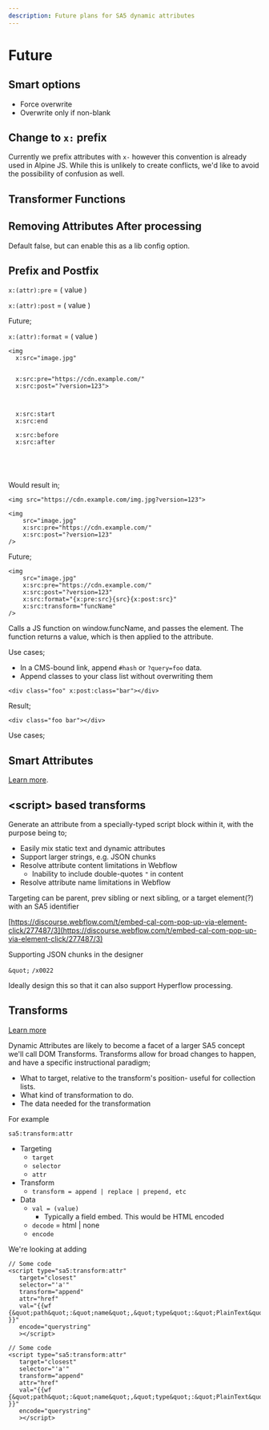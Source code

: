 ```yaml
---
description: Future plans for SA5 dynamic attributes
---
```


# Future

## Smart options

* Force overwrite
* Overwrite only if non-blank

## Change to `x:` prefix

Currently we prefix attributes with `x-` however this convention is already used in Alpine JS.  While this is unlikely to create conflicts, we'd like to avoid the possibility of confusion as well.



## Transformer Functions     &#x20;





## Removing Attributes After processing

Default false, but can enable this as a lib config option.&#x20;

## Prefix and Postfix

`x:(attr):pre` = ( value )&#x20;

`x:(attr):post` = ( value )





Future;&#x20;



`x:(attr):format` = ( value )















```
<img 
  x:src="image.jpg" 
  
  
  x:src:pre="https://cdn.example.com/" 
  x:src:post="?version=123">
  
  
  
  x:src:start
  x:src:end
  
  x:src:before
  x:src:after
  
  
  
  
```

Would result in;

```
<img src="https://cdn.example.com/img.jpg?version=123"> 
```





```
<img 
    src="image.jpg" 
    x:src:pre="https://cdn.example.com/" 
    x:src:post="?version=123"  
/>
```



Future;&#x20;



```
<img 
    src="image.jpg" 
    x:src:pre="https://cdn.example.com/" 
    x:src:post="?version=123" 
    x:src:format="{x:pre:src}{src}{x:post:src}" 
    x:src:transform="funcName" 
/>
```



Calls a JS function on window.funcName, and passes the element.  The function returns a value, which is then applied to the attribute. &#x20;





Use cases;

* In a CMS-bound link, append `#hash` or `?query=foo` data.&#x20;
* Append classes to your class list without overwriting them

```
<div class="foo" x:post:class="bar"></div>
```

Result;

```
<div class="foo bar"></div>
```

Use cases;







## Smart Attributes

[Learn more](smart-attributes.md).

## \<script> based transforms

Generate an attribute from a specially-typed script block within it, with the purpose being to;

* Easily mix static text and dynamic attributes
* Support larger strings, e.g. JSON chunks
* Resolve attribute content limitations in Webflow
  * Inability to include double-quotes `"` in content&#x20;
* Resolve attribute name limitations in Webflow

Targeting can be parent, prev sibling or next sibling, or a target element(?) with an SA5 identifier

[https://discourse.webflow.com/t/embed-cal-com-pop-up-via-element-click/277487/3](https://discourse.webflow.com/t/embed-cal-com-pop-up-via-element-click/277487/3)

Supporting JSON chunks in the designer

`&quot;` `/x0022`&#x20;

Ideally design this so that it can also support Hyperflow processing.&#x20;



## Transforms

[Learn more](../transform.md)

Dynamic Attributes are likely to become a facet of a larger SA5 concept we'll call DOM Transforms. Transforms allow for broad changes to happen, and have a specific instructional paradigm;

* What to target, relative to the transform's position- useful for collection lists.
* What kind of transformation to do.&#x20;
* The data needed for the transformation

For example

`sa5:transform:attr`&#x20;

* Targeting
  * `target`&#x20;
  * `selector`
  * `attr`
* Transform&#x20;
  * `transform = append | replace | prepend, etc`   &#x20;
* Data
  * `val = (value)`&#x20;
    * Typically a field embed. This would be HTML encoded&#x20;
  * `decode` = html | none
  * `encode`

We're looking at adding&#x20;



```
// Some code
<script type="sa5:transform:attr"
   target="closest"
   selector="'a'"
   transform="append"
   attr="href"   
   val="{{wf {&quot;path&quot;:&quot;name&quot;,&quot;type&quot;:&quot;PlainText&quot;\} }}"
   encode="querystring" 
   ></script>
```







```
// Some code
<script type="sa5:transform:attr"
   target="closest"
   selector="'a'"
   transform="append"
   attr="href"   
   val="{{wf {&quot;path&quot;:&quot;name&quot;,&quot;type&quot;:&quot;PlainText&quot;\} }}"
   encode="querystring" 
   ></script>
```

















